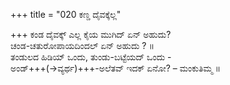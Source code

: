 +++
title = "020 ಕಣ್ಡ ದೈವಕ್ಕೆಲ್ಲ"

+++
ಕಂಡ ದೈವಕ್ಕ್ ಎಲ್ಲ ಕೈಯ ಮುಗಿದ್ ಏನ್ ಅಹುದು?  
ಚಂಡ-ಚತುರೋಪಾಯದಿಂದಲ್ ಏನ್ ಅಹುದು ? ॥  
ತಂಡುಲದ ಹಿಡಿಯ್ ಒಂದು, ತುಂಡು-ಬಟ್ಟೆಯದ್ ಒಂದು -  
ಅಂಡ್+++(→ವ್ಯರ್ಥ)+++-ಅಲೆತವ್ ಇದಕ್ ಏನೋ? – ಮಂಕುತಿಮ್ಮ ॥
